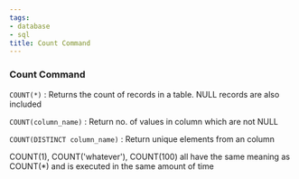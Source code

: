 ```yaml
---
tags:
- database
- sql
title: Count Command
---
```


### Count Command

`COUNT(*)` : Returns the count of records in a table. NULL records are also included

`COUNT(column_name)` : Return no. of values in column which are not NULL

`COUNT(DISTINCT column_name)` : Return unique elements from an column

COUNT(1), COUNT('whatever'), COUNT(100) all have the same meaning as COUNT(\*) and is executed in the same amount of time